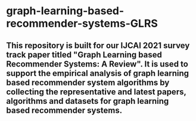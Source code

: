 # graph-learning-based-recommender-systems-GLRS
## This repository is built for our IJCAI 2021 survey track paper titled "Graph Learning based Recommender Systems: A Review". It is used to support the empirical analysis of graph learning based recommender system algorithms by collecting the representative and latest papers, algorithms and datasets for graph learning based recommender systems.
